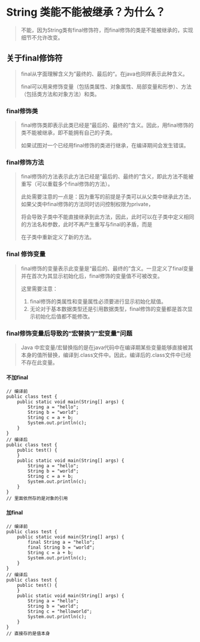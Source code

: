 # String 类能不能被继承？为什么？

> 不能，因为String类有final修饰符，而final修饰的类是不能被继承的，实现细节不允许改变。

## 关于final修饰符

> final从字面理解含义为”最终的、最后的“。在java也同样表示此种含义。
>
> final可以用来修饰变量（包括类属性、对象属性、局部变量和形参）、方法（包括类方法和对象方法）和类。

### final修饰类

> final修饰类即表示此类已经是“最后的、最终的”含义。因此，用final修饰的类不能被继承，即不能拥有自己的子类。
>
> 如果试图对一个已经用final修饰的类进行继承，在编译期间会发生错误。

### final修饰方法

> final修饰的方法表示此方法已经是“最后的、最终的”含义，即此方法不能被重写（可以重载多个final修饰的方法）。
>
> 此处需要注意的一点是：因为重写的前提是子类可以从父类中继承此方法，如果父类中final修饰的方法同时访问控制权限为private，
>
> 将会导致子类中不能直接继承到此方法，因此，此时可以在子类中定义相同的方法名和参数，此时不再产生重写与final的矛盾，而是
>
> 在子类中重新定义了新的方法。

### final 修饰变量

> final修饰的变量表示此变量是“最后的、最终的”含义。一旦定义了final变量并在首次为其显示初始化后，final修饰的变量值不可被改变。
>
> 这里需要注意：
>
> 1. final修饰的类属性和变量属性必须要进行显示初始化赋值。
> 2. 无论对于基本数据类型还是引用数据类型，final修饰的变量都是首次显示初始化后值都不能修改。

### final修饰变量后导致的“宏替换”/"宏变量"问题

> Java 中宏变量/宏替换指的是在java代码中在编译期某些变量能够直接被其本身的值所替换，编译到.class文件中。因此，编译后的.class文件中已经不存在此变量。

#### 不加final

```
// 编译前
public class test {
    public static void main(String[] args) {
        String a = "hello";
        String b = "world";
        String c = a + b;
        System.out.println(c);
    }
}
// 编译后
public class test {
    public test() {
    }
    public static void main(String[] args) {
        String a = "hello";
        String b = "world";
        String c = a + b;
        System.out.println(c);
    }
}
// 里面依然存的是对象的引用
```

#### 加final

````
// 编译前
public class test {
    public static void main(String[] args) {
        final String a = "hello";
        final String b = "world";
        String c = a + b;
        System.out.println(c);
    }
}
// 编译后
public class test {
    public test() {
    }
    public static void main(String[] args) {
        String a = "hello";
        String b = "world";
        String c = "helloworld";
        System.out.println(c);
    }
}
// 直接存的是值本身
````

